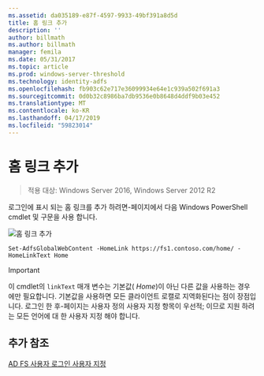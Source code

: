 ```yaml
---
ms.assetid: da035189-e87f-4597-9933-49bf391a8d5d
title: 홈 링크 추가
description: ''
author: billmath
ms.author: billmath
manager: femila
ms.date: 05/31/2017
ms.topic: article
ms.prod: windows-server-threshold
ms.technology: identity-adfs
ms.openlocfilehash: fb903c62e717e36099934e64e1c939a502f691a3
ms.sourcegitcommit: 0d0b32c8986ba7db9536e0b8648d4ddf9b03e452
ms.translationtype: MT
ms.contentlocale: ko-KR
ms.lasthandoff: 04/17/2019
ms.locfileid: "59823014"
---
```

# <a name="add-home-link"></a>홈 링크 추가 

>적용 대상: Windows Server 2016, Windows Server 2012 R2

로그인에 표시 되는 홈 링크를 추가 하려면\-페이지에서 다음 Windows PowerShell cmdlet 및 구문을 사용 합니다. 


![홈 링크 추가](media/AD-FS-user-sign-in-customization/ADFS_Blue_Custom2.png) 
  

`Set-AdfsGlobalWebContent -HomeLink https://fs1.contoso.com/home/ -HomeLinkText Home ` 
 
  
> [!IMPORTANT]  
> 이 cmdlet의 `linkText` 매개 변수는 기본값( *Home*)이 아닌 다른 값을 사용하는 경우에만 필요합니다. 기본값을 사용하면 모든 클라이언트 로캘로 지역화된다는 점이 장점입니다. 로그인 한 후\-페이지는 사용자 정의 사용자 지정 항목이 우선적; 이므로 지원 하려는 모든 언어에 대 한 사용자 지정 해야 합니다.

## <a name="additional-references"></a>추가 참조 
[AD FS 사용자 로그인 사용자 지정](AD-FS-user-sign-in-customization.md)  
